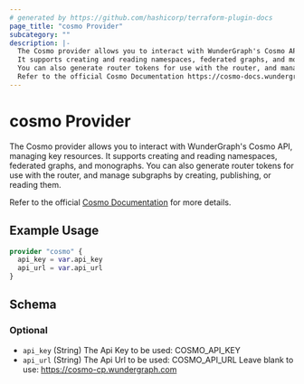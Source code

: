 ```yaml
---
# generated by https://github.com/hashicorp/terraform-plugin-docs
page_title: "cosmo Provider"
subcategory: ""
description: |-
  The Cosmo provider allows you to interact with WunderGraph's Cosmo API, managing key resources.
  It supports creating and reading namespaces, federated graphs, and monographs.
  You can also generate router tokens for use with the router, and manage subgraphs by creating, publishing, or reading them.
  Refer to the official Cosmo Documentation https://cosmo-docs.wundergraph.com/ for more details.
---
```


# cosmo Provider

The Cosmo provider allows you to interact with WunderGraph's Cosmo API, managing key resources. 
It supports creating and reading namespaces, federated graphs, and monographs. 
You can also generate router tokens for use with the router, and manage subgraphs by creating, publishing, or reading them. 

Refer to the official [Cosmo Documentation](https://cosmo-docs.wundergraph.com/) for more details.

## Example Usage

```terraform
provider "cosmo" {
  api_key = var.api_key
  api_url = var.api_url
}
```

<!-- schema generated by tfplugindocs -->
## Schema

### Optional

- `api_key` (String) The Api Key to be used: COSMO_API_KEY
- `api_url` (String) The Api Url to be used: COSMO_API_URL Leave blank to use: https://cosmo-cp.wundergraph.com
